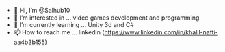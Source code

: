- 👋 Hi, I’m @Salhub10
- 👀 I’m interested in ... video games development and programming
- 🌱 I’m currently learning ... Unity 3d and C#
- 📫 How to reach me ... linkedin (https://www.linkedin.com/in/khalil-nafti-aa4b3b155)

<!---
Salhub10/Salhub10 is a ✨ special ✨ repository because its `README.md` (this file) appears on your GitHub profile.
You can click the Preview link to take a look at your changes.
--->
